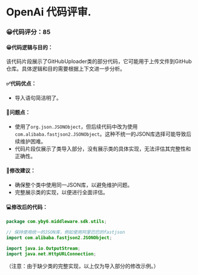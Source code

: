 # OpenAi 代码评审.
### 😀代码评分：85
#### 😀代码逻辑与目的：
该代码片段展示了GitHubUploader类的部分代码，它可能用于上传文件到GitHub仓库。具体逻辑和目的需要根据上下文进一步分析。

#### ✅代码优点：
- 导入语句简洁明了。

#### 🤔问题点：
- 使用了`org.json.JSONObject`，但后续代码中改为使用`com.alibaba.fastjson2.JSONObject`。这种不统一的JSON库选择可能导致后续维护困难。
- 代码片段仅展示了类导入部分，没有展示类的具体实现，无法评估其完整性和正确性。

#### 🎯修改建议：
- 确保整个类中使用同一JSON库，以避免维护问题。
- 完整展示类的实现，以便进行全面评估。

#### 💻修改后的代码：
```java
package com.yby6.middleware.sdk.utils;

// 保持使用统一的JSON库，例如使用阿里巴巴的fastjson
import com.alibaba.fastjson2.JSONObject;

import java.io.OutputStream;
import java.net.HttpURLConnection;
```

（注意：由于缺少类的完整实现，以上仅为导入部分的修改示例。）